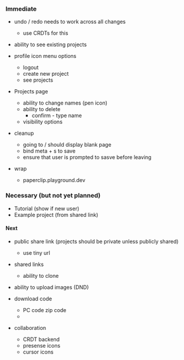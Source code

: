 
### Immediate

- undo / redo needs to work across all changes
  - use CRDTs for this


- ability to see existing projects
- profile icon menu options
  - logout
  - create new project
  - see projects

- Projects page
  - ability to change names (pen icon)
  - ability to delete
    - confirm - type name
  - visibility options


- cleanup
  - going to / should display blank page
  - bind meta + s to save
  - ensure that user is prompted to sasve before leaving

- wrap
  - paperclip.playground.dev

### Necessary (but not yet planned)

- Tutorial (show if new user)
- Example project (from shared link)


#### Next

- public share link (projects should be private unless publicly shared)
  - use tiny url

- shared links
  - ability to clone

- ability to upload images (DND)
- download code
  - PC code zip code
  - 

- collaboration
  - CRDT backend
  - presense icons
  - cursor icons